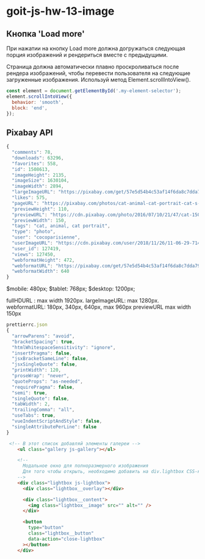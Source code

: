 # goit-js-hw-13-image

## Кнопка 'Load more'

При нажатии на кнопку Load more должна догружаться следующая порция изображений и рендериться вместе с предыдущими.

Страница должна автоматически плавно проскроливаться после рендера изображений, чтобы перевести пользователя на следующие загруженные изображения. Используй метод Element.scrollIntoView().
```js
const element = document.getElementById('.my-element-selector');
element.scrollIntoView({
  behavior: 'smooth',
  block: 'end',
});
```

## Pixabay API
```js
{
  "comments": 78,
  "downloads": 63296,
  "favorites": 558,
  "id": 1508613,
  "imageHeight": 2135,
  "imageSize": 1630104,
  "imageWidth": 2894,
  "largeImageURL": "https://pixabay.com/get/57e5d54b4c53af14f6da8c7dda793376173cd8e7524c704c702873dc9f44c551_1280.jpg",
  "likes": 575,
  "pageURL": "https://pixabay.com/photos/cat-animal-cat-portrait-cat-s-eyes-1508613/",
  "previewHeight": 110,
  "previewURL": "https://cdn.pixabay.com/photo/2016/07/10/21/47/cat-1508613_150.jpg",
  "previewWidth": 150,
  "tags": "cat, animal, cat portrait",
  "type": "photo",
  "user": "cocoparisienne",
  "userImageURL": "https://cdn.pixabay.com/user/2018/11/26/11-06-29-714_250x250.jpg",
  "user_id": 127419,
  "views": 127450,
  "webformatHeight": 472,
  "webformatURL": "https://pixabay.com/get/57e5d54b4c53af14f6da8c7dda793376173cd8e7524c704c702873dc9f44c551_640.jpg",
  "webformatWidth": 640
}
```

$mobile: 480px;
$tablet: 768px;
$desktop: 1200px;

fullHDURL : max width 1920px.
largeImageURL: max  1280px.
webformatURL: 180px, 340px, 640px, max 960px 
previewURL max width 150px



```js
prettierrc.json
{
  "arrowParens": "avoid",
  "bracketSpacing": true,
  "htmlWhitespaceSensitivity": "ignore",
  "insertPragma": false,
  "jsxBracketSameLine": false,
  "jsxSingleQuote": false,
  "printWidth": 120,
  "proseWrap": "never",
  "quoteProps": "as-needed",
  "requirePragma": false,
  "semi": true,
  "singleQuote": false,
  "tabWidth": 2,
  "trailingComma": "all",
  "useTabs": true,
  "vueIndentScriptAndStyle": false,
  "singleAttributePerLine": false
}
```

```html
 <!-- В этот список добавляй элементы галереи -->
    <ul class="gallery js-gallery"></ul>

    <!--
      Модальное окно для полноразмерного изображения
      Для того чтобы открыть, необходимо добавить на div.lightbox CSS-класс is-open
    -->
    <div class="lightbox js-lightbox">
      <div class="lightbox__overlay"></div>

      <div class="lightbox__content">
        <img class="lightbox__image" src="" alt="" />
      </div>

      <button
        type="button"
        class="lightbox__button"
        data-action="close-lightbox"
      ></button>
    </div>
```